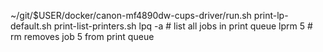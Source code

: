 
~/git/$USER/docker/canon-mf4890dw-cups-driver/run.sh
print-lp-default.sh
print-list-printers.sh
lpq -a # list all jobs in print queue
lprm 5  # rm removes job 5 from print queue
